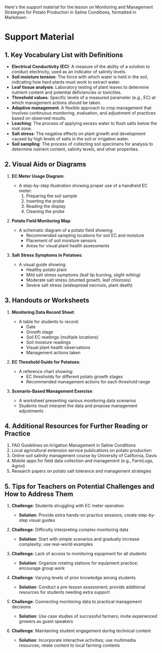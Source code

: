Here's the support material for the lesson on Monitoring and Management Strategies for Potato Production in Saline Conditions, formatted in Markdown:

# Support Material

## 1. Key Vocabulary List with Definitions

- **Electrical Conductivity (EC)**: A measure of the ability of a solution to conduct electricity, used as an indicator of salinity levels.
- **Soil moisture tension**: The force with which water is held in the soil, indicating how hard plants must work to extract water.
- **Leaf tissue analysis**: Laboratory testing of plant leaves to determine nutrient content and potential deficiencies or toxicities.
- **Threshold values**: Specific levels of a measured parameter (e.g., EC) at which management actions should be taken.
- **Adaptive management**: A flexible approach to crop management that involves continuous monitoring, evaluation, and adjustment of practices based on observed results.
- **Leaching**: The process of applying excess water to flush salts below the root zone.
- **Salt stress**: The negative effects on plant growth and development caused by high levels of salts in the soil or irrigation water.
- **Soil sampling**: The process of collecting soil specimens for analysis to determine nutrient content, salinity levels, and other properties.

## 2. Visual Aids or Diagrams

1. **EC Meter Usage Diagram**:
   - A step-by-step illustration showing proper use of a handheld EC meter:
     1. Preparing the soil sample
     2. Inserting the probe
     3. Reading the display
     4. Cleaning the probe

2. **Potato Field Monitoring Map**:
   - A schematic diagram of a potato field showing:
     - Recommended sampling locations for soil EC and moisture
     - Placement of soil moisture sensors
     - Areas for visual plant health assessments

3. **Salt Stress Symptoms in Potatoes**:
   - A visual guide showing:
     - Healthy potato plant
     - Mild salt stress symptoms (leaf tip burning, slight wilting)
     - Moderate salt stress (stunted growth, leaf chlorosis)
     - Severe salt stress (widespread necrosis, plant death)

## 3. Handouts or Worksheets

1. **Monitoring Data Record Sheet**:
   - A table for students to record:
     - Date
     - Growth stage
     - Soil EC readings (multiple locations)
     - Soil moisture readings
     - Visual plant health observations
     - Management actions taken

2. **EC Threshold Guide for Potatoes**:
   - A reference chart showing:
     - EC thresholds for different potato growth stages
     - Recommended management actions for each threshold range

3. **Scenario-Based Management Exercise**:
   - A worksheet presenting various monitoring data scenarios
   - Students must interpret the data and propose management adjustments

## 4. Additional Resources for Further Reading or Practice

1. FAO Guidelines on Irrigation Management in Saline Conditions
2. Local agricultural extension service publications on potato production
3. Online soil salinity management course by University of California, Davis
4. Mobile apps for field data collection and management (e.g., FarmLogs, Agrivi)
5. Research papers on potato salt tolerance and management strategies

## 5. Tips for Teachers on Potential Challenges and How to Address Them

1. **Challenge**: Students struggling with EC meter operation
   - **Solution**: Provide extra hands-on practice sessions; create step-by-step visual guides

2. **Challenge**: Difficulty interpreting complex monitoring data
   - **Solution**: Start with simple scenarios and gradually increase complexity; use real-world examples

3. **Challenge**: Lack of access to monitoring equipment for all students
   - **Solution**: Organize rotating stations for equipment practice; encourage group work

4. **Challenge**: Varying levels of prior knowledge among students
   - **Solution**: Conduct a pre-lesson assessment; provide additional resources for students needing extra support

5. **Challenge**: Connecting monitoring data to practical management decisions
   - **Solution**: Use case studies of successful farmers; invite experienced growers as guest speakers

6. **Challenge**: Maintaining student engagement during technical content
   - **Solution**: Incorporate interactive activities; use multimedia resources; relate content to local farming contexts